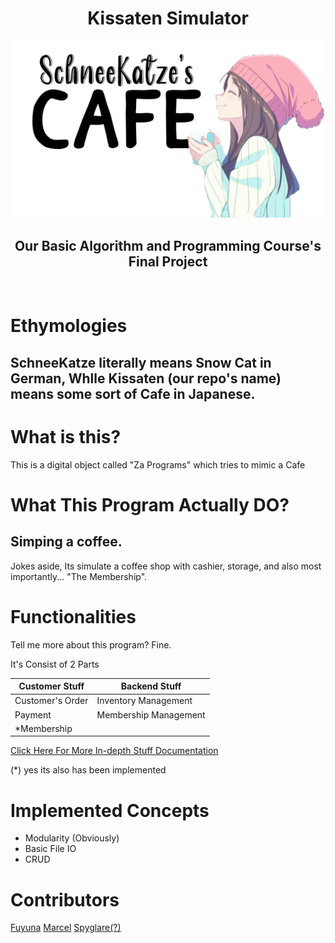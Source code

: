 <h1 align="center">Kissaten Simulator</h1>
<img src="./docs/title.png"> 
<h2 align="center">Our Basic Algorithm and Programming Course's Final Project</h2>
</br>

# Ethymologies
## SchneeKatze literally means Snow Cat in German, Whlle Kissaten (our repo's name) means some sort of Cafe in Japanese.

# What is this?
This is a digital object called "Za Programs" which tries to mimic a Cafe 

# What This Program Actually DO?
## Simping a coffee.
Jokes aside, Its simulate a coffee shop with cashier, storage, and also most importantly... "The Membership".

# Functionalities
Tell me more about this program? Fine.

It's Consist of 2 Parts

| Customer Stuff   | Backend Stuff          |
-------------------|-------------------------
| Customer's Order | Inventory Management   |
| Payment          | Membership Management  |
| *Membership      |                        |

[Click Here For More In-depth Stuff Documentation](./docs/modulesBreakdown.md)

(*) yes its also has been implemented

# Implemented Concepts
- Modularity (Obviously)
- Basic File IO
- CRUD

# Contributors
[Fuyuna](https://github.com/nmluci) [Marcel](https://github.com/M-2002) [Spyglare(?)](https://github.com/spyglare)